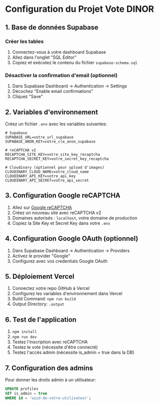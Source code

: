 # Configuration du Projet Vote DINOR

## 1. Base de données Supabase

### Créer les tables
1. Connectez-vous à votre dashboard Supabase
2. Allez dans l'onglet "SQL Editor"
3. Copiez et exécutez le contenu du fichier `supabase-schema.sql`

### Désactiver la confirmation d'email (optionnel)
1. Dans Supabase Dashboard → Authentication → Settings
2. Décochez "Enable email confirmations"
3. Cliquez "Save"

## 2. Variables d'environnement

Créez un fichier `.env` avec les variables suivantes:

```env
# Supabase
SUPABASE_URL=votre_url_supabase
SUPABASE_ANON_KEY=votre_cle_anon_supabase

# reCAPTCHA v2
RECAPTCHA_SITE_KEY=votre_site_key_recaptcha
RECAPTCHA_SECRET_KEY=votre_secret_key_recaptcha

# Cloudinary (optionnel pour upload d'images)
CLOUDINARY_CLOUD_NAME=votre_cloud_name
CLOUDINARY_API_KEY=votre_api_key
CLOUDINARY_API_SECRET=votre_api_secret
```

## 3. Configuration Google reCAPTCHA

1. Allez sur [Google reCAPTCHA](https://www.google.com/recaptcha/admin)
2. Créez un nouveau site avec reCAPTCHA v2
3. Domaines autorisés : `localhost`, votre domaine de production
4. Copiez la Site Key et Secret Key dans votre `.env`

## 4. Configuration Google OAuth (optionnel)

1. Dans Supabase Dashboard → Authentication → Providers
2. Activez le provider "Google"
3. Configurez avec vos credentials Google OAuth

## 5. Déploiement Vercel

1. Connectez votre repo GitHub à Vercel
2. Configurez les variables d'environnement dans Vercel
3. Build Command: `npm run build`
4. Output Directory: `.output`

## 6. Test de l'application

1. `npm install`
2. `npm run dev`
3. Testez l'inscription avec reCAPTCHA
4. Testez le vote (nécessite d'être connecté)
5. Testez l'accès admin (nécessite is_admin = true dans la DB)

## 7. Configuration des admins

Pour donner les droits admin à un utilisateur:
```sql
UPDATE profiles 
SET is_admin = true 
WHERE id = 'uuid-de-votre-utilisateur';
```